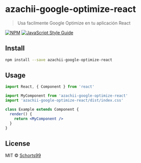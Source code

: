 # azachii-google-optimize-react

> Usa facilmente Google Optimize en tu aplicación React

[![NPM](https://img.shields.io/npm/v/azachii-google-optimize-react.svg)](https://www.npmjs.com/package/azachii-google-optimize-react) [![JavaScript Style Guide](https://img.shields.io/badge/code_style-standard-brightgreen.svg)](https://standardjs.com)

## Install

```bash
npm install --save azachii-google-optimize-react
```

## Usage

```jsx
import React, { Component } from 'react'

import MyComponent from 'azachii-google-optimize-react'
import 'azachii-google-optimize-react/dist/index.css'

class Example extends Component {
  render() {
    return <MyComponent />
  }
}
```

## License

MIT © [Schorts99](https://github.com/Schorts99)
